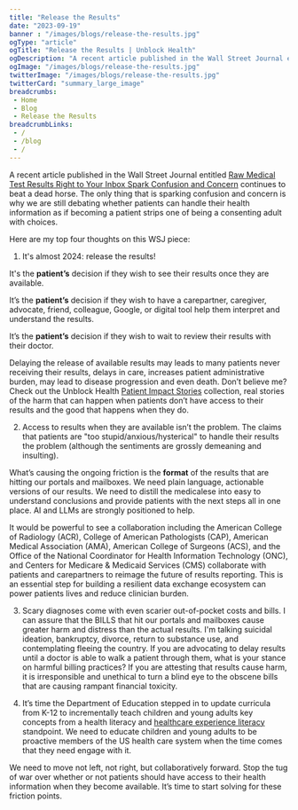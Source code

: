 ```yaml
--- 
title: "Release the Results"
date: "2023-09-19"
banner : "/images/blogs/release-the-results.jpg"
ogType: "article"
ogTitle: "Release the Results | Unblock Health"
ogDescription: "A recent article published in the Wall Street Journal entitled Raw Medical Test Results Right to Your Inbox Spark Confusion and Concern continues to beat a dead horse."
ogImage: "/images/blogs/release-the-results.jpg"
twitterImage: "/images/blogs/release-the-results.jpg"
twitterCard: "summary_large_image"
breadcrumbs:
 - Home
 - Blog
 - Release the Results
breadcrumbLinks:
 - / 
 - /blog
 - / 
---
```



A recent article published in the Wall Street Journal entitled <a href="https://www.wsj.com/health/wellness/youre-seeing-medical-test-results-before-your-doctor-does-why-d401ed2e">Raw Medical Test Results Right to Your Inbox Spark Confusion and Concern</a> continues to beat a dead horse. The only thing that is sparking confusion and concern is why we are still debating whether patients can handle their health information as if becoming a patient strips one of being a consenting adult with choices.

Here are my top four thoughts on this WSJ piece:

1) It's almost 2024: release the results!

It's the **patient’s** decision if they wish to see their results once they are available.

It’s the **patient’s** decision if they wish to have a carepartner, caregiver, advocate, friend, colleague, Google, or digital tool help them interpret and understand the results.

It’s the **patient’s** decision if they wish to wait to review their results with their doctor. 

Delaying the release of available results may leads to many patients never receiving their results, delays in care, increases patient administrative burden, may lead to disease progression and even death. Don’t believe me? Check out the Unblock Health <a href="https://www.unblock.health/patient-impact-stories/">Patient Impact Stories</a> collection, real stories of the harm that can happen when patients don’t have access to their results and the good that happens when they do.

2) Access to results when they are available isn’t the problem. The claims that patients are "too stupid/anxious/hysterical" to handle their results the problem (although the sentiments are grossly demeaning and insulting).

What’s causing the ongoing friction is the **format** of the results that are hitting our portals and mailboxes. We need plain language, actionable versions of our results. We need to distill the medicalese into easy to understand conclusions and provide patients with the next steps all in one place. AI and LLMs are strongly positioned to help. 

It would be powerful to see a collaboration including the American College of Radiology (ACR), College of American Pathologists (CAP), American Medical Association (AMA), American College of Surgeons (ACS), and the Office of the National Coordinator for Health Information Technology (ONC), and Centers for Medicare & Medicaid Services (CMS) collaborate with patients and carepartners to reimage the future of results reporting. This is an essential step for building a resilient data exchange ecosystem can power patients lives and reduce clinician burden.

3) Scary diagnoses come with even scarier out-of-pocket costs and bills. I can assure that the BILLS that hit our portals and mailboxes cause greater harm and distress than the actual results. I'm talking suicidal ideation, bankruptcy, divorce, return to substance use, and contemplating fleeing the country. If you are advocating to delay results until a doctor is able to walk a patient through them, what is your stance on harmful billing practices? If you are attesting that results cause harm, it is irresponsible and unethical to turn a blind eye to the obscene bills that are causing rampant financial toxicity.

4) It’s time the Department of Education stepped in to update curricula from K-12 to incrementally teach children and young adults key concepts from a health literacy and <a href="https://www.enlighteningresults.com/blog-index/2018/1/25/the-need-for-healthcare-experience-literacy">healthcare experience literacy</a> standpoint. We need to educate children and young adults to be proactive members of the US health care system when the time comes that they need engage with it.

We need to move not left, not right, but collaboratively forward. Stop the tug of war over whether or not patients should have access to their health information when they become available. It’s time to start solving for these friction points.

